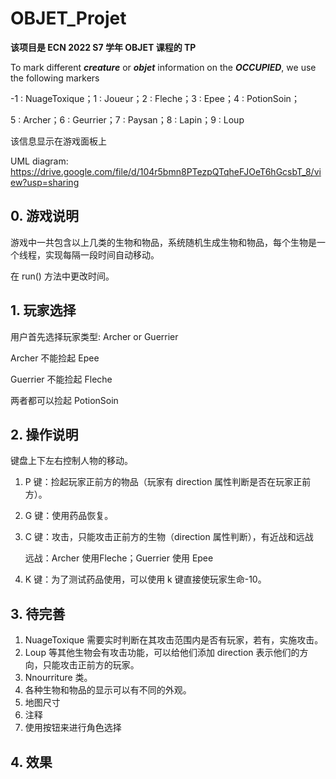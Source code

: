 # OBJET_Projet

**该项目是 ECN 2022 S7 学年 OBJET 课程的 TP**

To mark different **_creature_** or **_objet_** information on the **_OCCUPIED_**, we use the following markers

-1 : NuageToxique；1 : Joueur；2 : Fleche；3 : Epee；4 : PotionSoin；

5 : Archer；6 : Geurrier；7 : Paysan；8 : Lapin；9 : Loup

该信息显示在游戏面板上


UML diagram: https://drive.google.com/file/d/104r5bmn8PTezpQTqheFJOeT6hGcsbT_8/view?usp=sharing
## 0. 游戏说明
游戏中一共包含以上几类的生物和物品，系统随机生成生物和物品，每个生物是一个线程，实现每隔一段时间自动移动。

在 run() 方法中更改时间。


## 1. 玩家选择
用户首先选择玩家类型: Archer or Guerrier

Archer 不能捡起 Epee

Guerrier 不能捡起 Fleche

两者都可以捡起 PotionSoin

## 2. 操作说明
键盘上下左右控制人物的移动。

1. P 键：捡起玩家正前方的物品（玩家有 direction 属性判断是否在玩家正前方）。

2. G 键：使用药品恢复。

3. C 键：攻击，只能攻击正前方的生物（direction 属性判断），有近战和远战

    远战：Archer 使用Fleche；Guerrier 使用 Epee

4. K 键：为了测试药品使用，可以使用 k 键直接使玩家生命-10。

## 3. 待完善
1. NuageToxique 需要实时判断在其攻击范围内是否有玩家，若有，实施攻击。
2. Loup 等其他生物会有攻击功能，可以给他们添加 direction 表示他们的方向，只能攻击正前方的玩家。
3. Nnourriture 类。
4. 各种生物和物品的显示可以有不同的外观。
5. 地图尺寸
6. 注释
7. 使用按钮来进行角色选择

## 4. 效果


